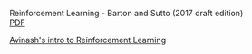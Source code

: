 Reinforcement Learning - Barton and Sutto (2017 draft edition)</br>
[PDF](https://webdocs.cs.ualberta.ca/~sutton/book/bookdraft2016sep.pdf)

[Avinash's intro to Reinforcement Learning](https://ummavi.github.io/)
